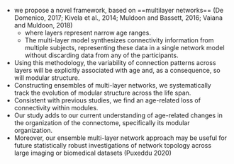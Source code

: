 - we propose a novel framework, based on ==multilayer networks== (De Domenico, 2017; Kivela et al., 2014; Muldoon and Bassett, 2016; Vaiana and Muldoon, 2018) 
	- where layers represent narrow age ranges. 
	- The multi-layer model synthesizes connectivity information from multiple subjects, representing these data in a single network model without discarding data from any of the participants. 
- Using this methodology, the variability of connection patterns across layers will be explicitly associated with age and, as a consequence, so will modular structure. 
- Constructing ensembles of multi-layer networks, we systematically track the evolution of modular structure across the life span. 
- Consistent with previous studies, we find an age-related loss of connectivity within modules. 
- Our study adds to our current understanding of age-related changes in the organization of the connectome, specifically its modular organization.
- Moreover, our ensemble multi-layer network approach may be useful for future statistically robust investigations of network topology across large imaging or biomedical datasets
(Puxeddu 2020)

